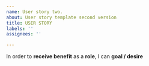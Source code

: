 ```yaml
---
name: User story two.
about: User story template second version
title: USER STORY
labels: ''
assignees: ''

---
```


In order to **receive benefit** as a **role**, I can **goal / desire**
